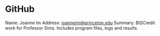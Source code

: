 # GitHub


Name: Joanne Im
Address: joanneim@princeton.edu
Summary: BISCredit work for Professor Sims. Includes program files, logs and results.
